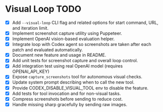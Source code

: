 # Visual Loop TODO

- [x] Add `--visual-loop` CLI flag and related options for start command, URL, and iteration limit.
- [x] Implement screenshot capture utility using Puppeteer.
- [x] Implement OpenAI vision-based evaluation helper.
- [x] Integrate loop with Codex agent so screenshots are taken after each patch and evaluated automatically.
- [x] Document new feature and usage in README.
- [x] Add unit tests for screenshot capture and overall loop control.
- [x] Add integration test using real OpenAI model (requires OPENAI_API_KEY)
- [x] Expose `capture_screenshots` tool for autonomous visual checks.
- [x] Update system prompt describing when to call the new tool.
- [x] Provide CODEX_DISABLE_VISUAL_TOOL env to disable the feature.
- [x] Add tests for tool invocation and for non-visual tasks.
- [x] Compress screenshots before sending to reduce cost.
- [x] Handle missing sharp gracefully by sending raw images.
